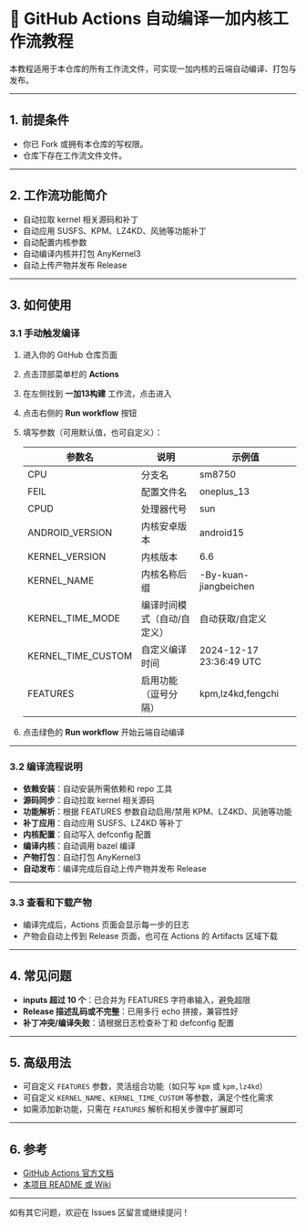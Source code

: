 # 🚀 GitHub Actions 自动编译一加内核工作流教程

本教程适用于本仓库的所有工作流文件，可实现一加内核的云端自动编译、打包与发布。

---

## 1. 前提条件

- 你已 Fork 或拥有本仓库的写权限。
- 仓库下存在工作流文件文件。

---

## 2. 工作流功能简介

- 自动拉取 kernel 相关源码和补丁
- 自动应用 SUSFS、KPM、LZ4KD、风驰等功能补丁
- 自动配置内核参数
- 自动编译内核并打包 AnyKernel3
- 自动上传产物并发布 Release

---

## 3. 如何使用

### 3.1 手动触发编译

1. 进入你的 GitHub 仓库页面
2. 点击顶部菜单栏的 **Actions**
3. 在左侧找到 **一加13构建** 工作流，点击进入
4. 点击右侧的 **Run workflow** 按钮
5. 填写参数（可用默认值，也可自定义）：

   | 参数名              | 说明                         | 示例值                      |
   |---------------------|------------------------------|-----------------------------|
   | CPU                 | 分支名                       | sm8750                      |
   | FEIL                | 配置文件名                   | oneplus_13                  |
   | CPUD                | 处理器代号                   | sun                         |
   | ANDROID_VERSION     | 内核安卓版本                 | android15                   |
   | KERNEL_VERSION      | 内核版本                     | 6.6                         |
   | KERNEL_NAME         | 内核名称后缀                 | -By-kuan-jiangbeichen       |
   | KERNEL_TIME_MODE    | 编译时间模式（自动/自定义）  | 自动获取/自定义             |
   | KERNEL_TIME_CUSTOM  | 自定义编译时间               | 2024-12-17 23:36:49 UTC     |
   | FEATURES            | 启用功能（逗号分隔）         | kpm,lz4kd,fengchi           |

6. 点击绿色的 **Run workflow** 开始云端自动编译

---

### 3.2 编译流程说明

- **依赖安装**：自动安装所需依赖和 repo 工具
- **源码同步**：自动拉取 kernel 相关源码
- **功能解析**：根据 FEATURES 参数自动启用/禁用 KPM、LZ4KD、风驰等功能
- **补丁应用**：自动应用 SUSFS、LZ4KD 等补丁
- **内核配置**：自动写入 defconfig 配置
- **编译内核**：自动调用 bazel 编译
- **产物打包**：自动打包 AnyKernel3
- **自动发布**：编译完成后自动上传产物并发布 Release

---

### 3.3 查看和下载产物

- 编译完成后，Actions 页面会显示每一步的日志
- 产物会自动上传到 Release 页面，也可在 Actions 的 Artifacts 区域下载

---

## 4. 常见问题

- **inputs 超过 10 个**：已合并为 FEATURES 字符串输入，避免超限
- **Release 描述乱码或不完整**：已用多行 echo 拼接，兼容性好
- **补丁冲突/编译失败**：请根据日志检查补丁和 defconfig 配置

---

## 5. 高级用法

- 可自定义 `FEATURES` 参数，灵活组合功能（如只写 `kpm` 或 `kpm,lz4kd`）
- 可自定义 `KERNEL_NAME`、`KERNEL_TIME_CUSTOM` 等参数，满足个性化需求
- 如需添加新功能，只需在 `FEATURES` 解析和相关步骤中扩展即可

---

## 6. 参考

- [GitHub Actions 官方文档](https://docs.github.com/en/actions)
- [本项目 README 或 Wiki](../README.md)

---

如有其它问题，欢迎在 Issues 区留言或继续提问！
